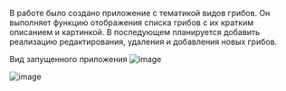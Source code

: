 В работе было создано приложение с тематикой видов грибов. Он выполняет функцию отображения списка грибов с их кратким описанием и картинкой. В последующем планируется добавить реализацию редактирования, удаления и добавления новых грибов.

Вид запущенного приложения
![image](https://github.com/user-attachments/assets/038e2666-0340-45ae-b895-4566d2d51097)

![image](https://github.com/user-attachments/assets/f7f3f45c-03dd-4bbf-8ffb-5d86db5999c4)
